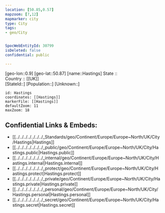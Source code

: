 ```yaml
---
location: [50.85,0.57] 
mapzoom: [7,12] 
mapmarker: city 
type: City
tags:
- geo/City


SpocWebEntityId: 30799
isDeleted: false
confidential: public

---
```

[geo-lon::0.9] 
[geo-lat::50.87] 
[name::Hastings] 
State ::  
Country :: [[UK]]  
[StateId::] 
[Population::] 
[Unknown::] 


```leaflet
id: Hastings
coordinates: [[Hastings]] 
markerFile: [[Hastings]] 
defaultZoom: 11 
maxZoom: 18
```


## Confidential Links & Embeds: 
- [[../../../../../../../_Standards/geo/Continent/Europe/Europe~North/UK/City/Hastings|Hastings]] 
- [[../../../../../../../_public/geo/Continent/Europe/Europe~North/UK/City/Hastings.public|Hastings.public]] 
- [[../../../../../../../_internal/geo/Continent/Europe/Europe~North/UK/City/Hastings.internal|Hastings.internal]] 
- [[../../../../../../../_protect/geo/Continent/Europe/Europe~North/UK/City/Hastings.protect|Hastings.protect]] 
- [[../../../../../../../_private/geo/Continent/Europe/Europe~North/UK/City/Hastings.private|Hastings.private]] 
- [[../../../../../../../_personal/geo/Continent/Europe/Europe~North/UK/City/Hastings.personal|Hastings.personal]] 
- [[../../../../../../../_secret/geo/Continent/Europe/Europe~North/UK/City/Hastings.secret|Hastings.secret]] 
